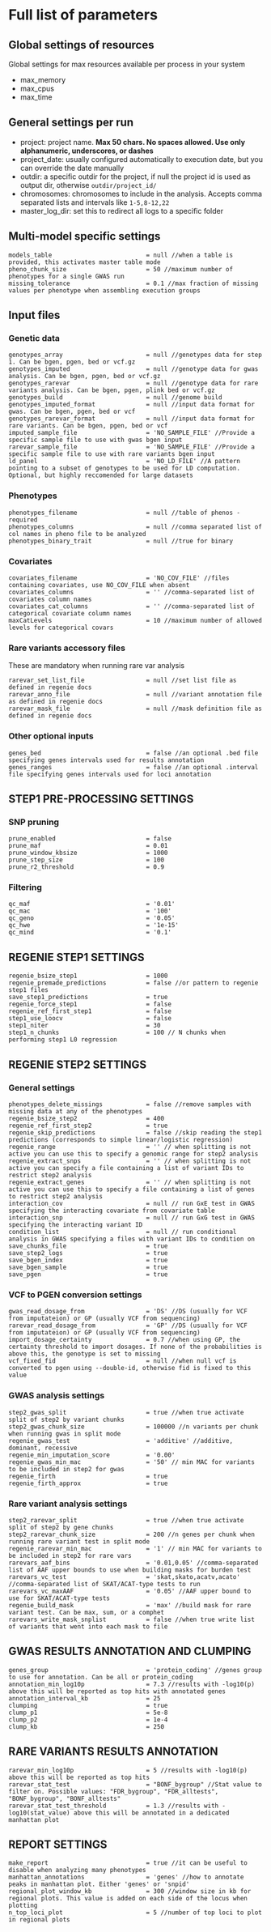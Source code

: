 # Full list of parameters

## Global settings of resources

Global settings for max resources available per process in your system

- max_memory 
- max_cpus   
- max_time   

## General settings per run

- project: project name. **Max 50 chars. No spaces allowed. Use only alphanumeric, underscores, or dashes**
- project_date: usually configured automatically to execution date, but you can override the date manually
- outdir: a specific outdir for the project, if null the project id is used as output dir, otherwise `outdir/project_id/`
- chromosomes: chromosomes to include in the analysis. Accepts comma separated lists and intervals like `1-5,8-12,22`
- master_log_dir: set this to redirect all logs to a specific folder

## Multi-model specific settings
    
	models_table                          = null //when a table is provided, this activates master table mode
	pheno_chunk_size                      = 50 //maximum number of phenotypes for a single GWAS run
	missing_tolerance                     = 0.1 //max fraction of missing values per phenotype when assembling execution groups

## Input files

### Genetic data

    genotypes_array                       = null //genotypes data for step 1. Can be bgen, pgen, bed or vcf.gz
    genotypes_imputed                     = null //genotype data for gwas analysis. Can be bgen, pgen, bed or vcf.gz
    genotypes_rarevar                     = null //genotype data for rare variants analysis. Can be bgen, pgen, plink bed or vcf.gz
    genotypes_build                       = null //genome build
    genotypes_imputed_format              = null //input data format for gwas. Can be bgen, pgen, bed or vcf
    genotypes_rarevar_format              = null //input data format for rare variants. Can be bgen, pgen, bed or vcf
    imputed_sample_file                   = 'NO_SAMPLE_FILE' //Provide a specific sample file to use with gwas bgen input
    rarevar_sample_file                   = 'NO_SAMPLE_FILE' //Provide a specific sample file to use with rare variants bgen input
    ld_panel                              = 'NO_LD_FILE' //A pattern pointing to a subset of genotypes to be used for LD computation. Optional, but highly reccomended for large datasets

### Phenotypes

    phenotypes_filename                   = null //table of phenos - required
    phenotypes_columns                    = null //comma separated list of col names in pheno file to be analyzed
    phenotypes_binary_trait               = null //true for binary
    
### Covariates

    covariates_filename                   = 'NO_COV_FILE' //files containing covariates, use NO_COV_FILE when absent
    covariates_columns                    = '' //comma-separated list of covariates column names 
    covariates_cat_columns                = '' //comma-separated list of categorical covariate column names
    maxCatLevels                          = 10 //maximum number of allowed levels for categorical covars

### Rare variants accessory files
These are mandatory when running rare var analysis

    rarevar_set_list_file                 = null //set list file as defined in regenie docs
    rarevar_anno_file                     = null //variant annotation file as defined in regenie docs
    rarevar_mask_file                     = null //mask definition file as defined in regenie docs

### Other optional inputs
    genes_bed                             = false //an optional .bed file specifying genes intervals used for results annotation
    genes_ranges                          = false //an optional .interval file specifying genes intervals used for loci annotation

## STEP1 PRE-PROCESSING SETTINGS

### SNP pruning

    prune_enabled                         = false
    prune_maf                             = 0.01
    prune_window_kbsize                   = 1000
    prune_step_size                       = 100
    prune_r2_threshold                    = 0.9

### Filtering

    qc_maf                                = '0.01'
    qc_mac                                = '100'
    qc_geno                               = '0.05'
    qc_hwe                                = '1e-15'
    qc_mind                               = '0.1'

## REGENIE STEP1 SETTINGS

    regenie_bsize_step1                   = 1000
    regenie_premade_predictions           = false //or pattern to regenie step1 files
    save_step1_predictions                = true
    regenie_force_step1                   = false
    regenie_ref_first_step1               = false
    step1_use_loocv                       = false
    step1_niter                           = 30
    step1_n_chunks                        = 100 // N chunks when performing step1 L0 regression
    
## REGENIE STEP2 SETTINGS

### General settings

    phenotypes_delete_missings            = false //remove samples with missing data at any of the phenotypes
    regenie_bsize_step2                   = 400
    regenie_ref_first_step2               = true
    regenie_skip_predictions              = false //skip reading the step1 predictions (corresponds to simple linear/logistic regression)
    regenie_range                         = '' // when splitting is not active you can use this to specify a genomic range for step2 analysis
    regenie_extract_snps                  = '' // when splitting is not active you can specify a file containing a list of variant IDs to restrict step2 analysis
    regenie_extract_genes                 = '' // when splitting is not active you can use this to specify a file containing a list of genes to restrict step2 analysis
    interaction_cov                       = null // run GxE test in GWAS specifying the interacting covariate from covariate table
    interaction_snp	                      = null // run GxG test in GWAS specifying the interacting variant ID
    condition_list                        = null // run conditional analysis in GWAS specifying a files with variant IDs to condition on
    save_chunks_file                      = true
    save_step2_logs                       = true
    save_bgen_index                       = true
    save_bgen_sample                      = true    
    save_pgen                             = true

### VCF to PGEN conversion settings

    gwas_read_dosage_from                 = 'DS' //DS (usually for VCF from imputateion) or GP (usually VCF from sequencing)
    rarevar_read_dosage_from              = 'GP' //DS (usually for VCF from imputateion) or GP (usually VCF from sequencing)
    import_dosage_certainty               = 0.7 //when using GP, the certainty threshold to import dosages. If none of the probabilities is above this, the genotype is set to missing
    vcf_fixed_fid                         = null //when null vcf is converted to pgen using --double-id, otherwise fid is fixed to this value

### GWAS analysis settings

    step2_gwas_split                      = true //when true activate split of step2 by variant chunks
    step2_gwas_chunk_size                 = 100000 //n variants per chunk when running gwas in split mode
    regenie_gwas_test                     = 'additive' //additive, dominant, recessive
    regenie_min_imputation_score          = '0.00'
    regenie_gwas_min_mac                  = '50' // min MAC for variants to be included in step2 for gwas 
    regenie_firth                         = true
    regenie_firth_approx                  = true

### Rare variant analysis settings

    step2_rarevar_split                   = true //when true activate split of step2 by gene chunks
    step2_rarevar_chunk_size              = 200 //n genes per chunk when running rare variant test in split mode
    regenie_rarevar_min_mac               = '1' // min MAC for variants to be included in step2 for rare vars
    rarevars_aaf_bins                     = '0.01,0.05' //comma-separated list of AAF upper bounds to use when building masks for burden test
    rarevars_vc_test                      = 'skat,skato,acatv,acato' //comma-separated list of SKAT/ACAT-type tests to run
    rarevars_vc_maxAAF                    = '0.05' //AAF upper bound to use for SKAT/ACAT-type tests
    regenie_build_mask                    = 'max' //build mask for rare variant test. Can be max, sum, or a comphet
    rarevars_write_mask_snplist           = false //when true write list of variants that went into each mask to file

## GWAS RESULTS ANNOTATION AND CLUMPING

    genes_group                           = 'protein_coding' //genes group to use for annotation. Can be all or protein_coding
    annotation_min_log10p                 = 7.3 //results with -log10(p) above this will be reported as top hits with annotated genes
    annotation_interval_kb                = 25
    clumping                              = true
    clump_p1                              = 5e-8
    clump_p2                              = 1e-4
    clump_kb                              = 250
    
## RARE VARIANTS RESULTS ANNOTATION

    rarevar_min_log10p                    = 5 //results with -log10(p) above this will be reported as top hits
    rarevar_stat_test                     = "BONF_bygroup" //Stat value to filter on. Possible values: "FDR_bygroup", "FDR_alltests", "BONF_bygroup", "BONF_alltests"
    rarevar_stat_test_threshold           = 1.3 //results with -log10(stat_value) above this will be annotated in a dedicated manhattan plot

## REPORT SETTINGS

    make_report                           = true //it can be useful to disable when analyzing many phenotypes
    manhattan_annotations                 = 'genes' //how to annotate peaks in manhattan plot. Either 'genes' or 'snpid'
    regional_plot_window_kb               = 300 //window size in kb for regional plots. This value is added on each side of the locus when plotting
    n_top_loci_plot                       = 5 //number of top loci to plot in regional plots
